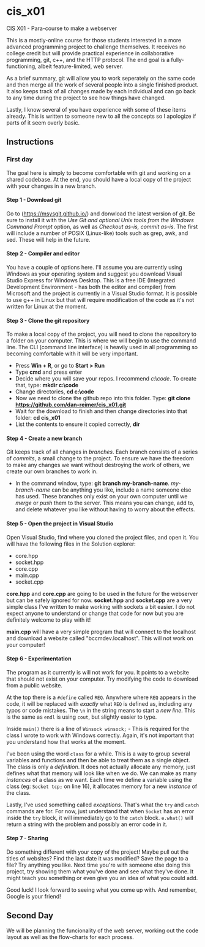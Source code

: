 # cis_x01
CIS X01 - Para-course to make a webserver

This is a mostly-online course for those students interested in a more advanced programming project to challenge themselves. It receives no college credit but will provide practical experience in collaborative programming, git, c++, and the HTTP protocol. The end goal is a fully-functioning, albeit feature-limited, web server.

As a brief summary, git will allow you to work seperately on the same code and then merge all the work of several people into a single finished product. It also keeps track of all changes made by each individual and can go back to any time during the project to see how things have changed.

Lastly, I know several of you have experience with some of these items already. This is written to someone new to all the concepts so I apologize if parts of it seem overly basic.

## Instructions

### First day
The goal here is simply to become comfortable with git and working on a shared codebase. At the end, you should have a local copy of the project with your changes in a new branch.

#### Step 1 - Download git
Go to (https://msysgit.github.io/) and donwload the latest version of git. Be sure to install it with the *Use Git and optional Unix tools from the Windows Command Prompt* option, as well as *Checkout as-is, commit as-is*. The first will include a number of POSIX (Linux-like) tools such as grep, awk, and sed. These will help in the future. 

#### Step 2 - Compiler and editor
You have a couple of options here. I'll assume you are currently using Windows as your operating system and suggest you download Visual Studio Express for Windows Desktop. This is a free IDE (Integrated Development Environment - has both the editor and compiler) from Microsoft and the project is currently in a Visual Studio format. It is possible to use g++ in Linux but that will require modification of the code as it's not written for Linux at the moment.

#### Step 3 - Clone the git repository
To make a local copy of the project, you will need to clone the repository to a folder on your computer. This is where we will begin to use the command line. The CLI (command line interface) is heavily used in all programming so becoming comfortable with it will be very important.

- Press **Win + R**, or go to **Start > Run**
- Type **cmd** and press enter
- Decide where you will save your repos. I recommend *c:\code*. To create that, type: **mkdir c:\code**
- Change directories, **cd c:\code**
- Now we need to clone the github repo into this folder. Type: **git clone https://github.com/dan-reimer/cis_x01.git**
- Wait for the download to finish and then change directories into that folder: **cd cis_x01**
- List the contents to ensure it copied correctly, **dir**

#### Step 4 - Create a new branch
Git keeps track of all changes in *branches*. Each branch consists of a series of *commits*, a small change to the project. To ensure we have the freedom to make any changes we want without destroying the work of others, we create our own branches to work in.

- In the command window, type: **git branch my-branch-name**. *my-branch-name* can be anything you like, include a name someone else has used. These branches only exist on your own computer until we *merge* or *push* them to the server. This means you can change, add to, and delete whatever you like without having to worry about the effects.

#### Step 5 - Open the project in Visual Studio
Open Visual Studio, find where you cloned the project files, and open it. You will have the following files in the Solution explorer:

- core.hpp
- socket.hpp
- core.cpp
- main.cpp
- socket.cpp

**core.hpp** and **core.cpp** are going to be used in the future for the webserver but can be safely ignored for now. **socket.hpp** and **socket.cpp** are a very simple class I've written to make working with sockets a bit easier. I do not expect anyone to understand or change that code for now but you are definitely welcome to play with it!

**main.cpp** will have a very simple program that will connect to the localhost and download a website called "bccmdev.localhost". This will not work on your computer!

#### Step 6 - Experimentation
The program as it currently is will not work for you. It points to a website that should not exist on your computer. Try modifying the code to download from a public website.

At the top there is a `#define` called `REQ`. Anywhere where `REQ` appears in the code, it will be replaced with *exactly* what `REQ` is defined as, including any typos or code mistakes. The `\n` in the string means to start a *new line*. This is the same as `endl` is using `cout`, but slightly easier to type. 

Inside `main()` there is a line of `Winsock winsock;` - This is required for the class I wrote to work with Windows correctly. Again, it's not important that you understand how that works at the moment.

I've been using the word `class` for a while. This is a way to group several variables and functions and then be able to treat them as a single object. The class is only a *definition*. It does not actually allocate any memory, just defines what that memory will look like when we do. We can make as many *instances* of a class as we want. Each time we define a variable using the class (eg: `Socket tcp;` on line 16), it allocates memory for a new *instance* of the class.

Lastly, I've used something called *exceptions*. That's what the `try` and `catch` commands are for. For now, just understand that when `Socket` has an error inside the `try` block, it will immediately go to the `catch` block. `e.what()` will return a string with the problem and possibly an error code in it.

#### Step 7 - Sharing
Do something different with your copy of the project! Maybe pull out the titles of websites? Find the last date it was modified? Save the page to a file? Try anything you like. Next time you're with someone else doing this project, try showing them what you've done and see what they've done. It might teach you something or even give you an idea of what you could add.

Good luck! I look forward to seeing what you come up with. And remember, Google is your friend!

## Second Day
We will be planning the funcionality of the web server, working out the code layout as well as the flow-charts for each process.
